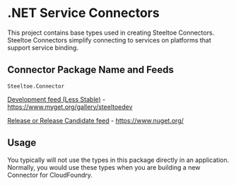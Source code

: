 ﻿# .NET Service Connectors

This project contains base types used in creating Steeltoe Connectors. Steeltoe Connectors simplify connecting to services on platforms that support service binding. 

## Connector Package Name and Feeds

`Steeltoe.Connector`

[Development feed (Less Stable)](https://www.myget.org/gallery/steeltoedev) - https://www.myget.org/gallery/steeltoedev

[Release or Release Candidate feed](https://www.nuget.org/) - https://www.nuget.org/

## Usage

You typically will not use the types in this package directly in an application.  Normally, you would use these types when you are building a new Connector for CloudFoundry.
